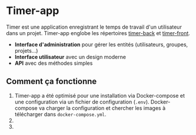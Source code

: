 # Timer-app

Timer est une application enregistrant le temps de travail d'un utilisateur dans un projet. 
Timer-app englobe les répertoires [timer-back]() et [timer-front]().

* **Interface d'administration** pour gérer les entités (utilisateurs, groupes, projets...)
* **Interface utilisateur** avec un design moderne
* **API** avec des méthodes simples


## Comment ça fonctionne

1. Timer-app a été optimisé pour une installation via Docker-compose et une configuration via un fichier de configuration (`.env`). Docker-compose va charger la configuration et chercher les images à télécharger dans `docker-compose.yml`.
2. 
3. 
